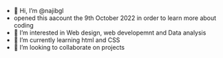 - 👋 Hi, I’m @najibgl
- opened this aacount the 9th October 2022 in order to learn more about coding 
- 👀 I’m interested in Web design, web developemnt and Data analysis 
- 🌱 I’m currently learning html and CSS 
- 💞️ I’m looking to collaborate on projects


<!---
najibgl/najibgl is a ✨ special ✨ repository because its `README.md` (this file) appears on your GitHub profile.
You can click the Preview link to take a look at your changes.
--->

